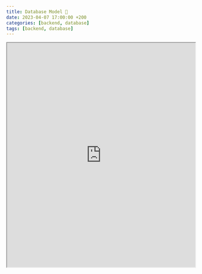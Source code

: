 ```yaml
---
title: Database Model 💾
date: 2023-04-07 17:00:00 +200
categories: [backend, database]
tags: [backend, database]
---
```


<iframe width='100%' height='600px' src='https://dbdiagram.io/embed/643027ad8615191cfa8c34e2'> </iframe>
